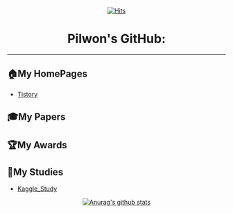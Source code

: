 <div align=center>
  
[![Hits](https://hits.seeyoufarm.com/api/count/incr/badge.svg?url=https%3A%2F%2Fgithub.com%2FFeelOneE&count_bg=%2379C83D&title_bg=%23555555&icon=&icon_color=%23E7E7E7&title=hits&edge_flat=false)](https://hits.seeyoufarm.com)

# Pilwon's GitHub:
</div>   

---
## 🏠My HomePages
* [Tistory](https://pilwstory.tistory.com//) 


## 🎓My Papers


## 🏆My Awards


## 📖My Studies   
* [Kaggle_Study](https://github.com/FeelOneE/Kaggle_study)




<div align=center>

[![Anurag's github stats](https://github-readme-stats.vercel.app/api?username=FeelOneE)](https://github.com/anuraghazra/github-readme-stats)   


</div>
